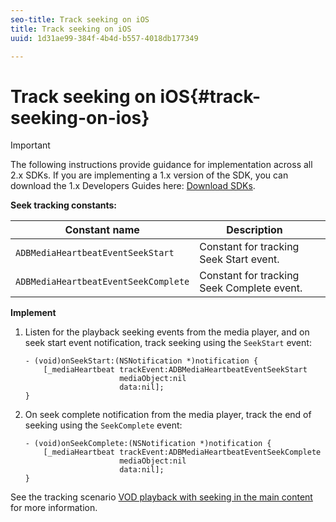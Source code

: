 ```yaml
---
seo-title: Track seeking on iOS
title: Track seeking on iOS
uuid: 1d31ae99-384f-4b4d-b557-4018db177349

---
```


# Track seeking on iOS{#track-seeking-on-ios}

>[!IMPORTANT]
>
>The following instructions provide guidance for implementation across all 2.x SDKs. If you are implementing a 1.x version of the SDK, you can download the 1.x Developers Guides here: [Download SDKs](../../../sdk-implement/download-sdks.md).

**Seek tracking constants:**

|  Constant name  | Description&nbsp;&nbsp;&nbsp;&nbsp;  |
|---|---|
|  `ADBMediaHeartbeatEventSeekStart`  | Constant for tracking Seek Start event.  |
|  `ADBMediaHeartbeatEventSeekComplete`  | Constant for tracking Seek Complete event.  |

**Implement**

1. Listen for the playback seeking events from the media player, and on seek start event notification, track seeking using the `SeekStart` event: 

   ```
   - (void)onSeekStart:(NSNotification *)notification { 
       [_mediaHeartbeat trackEvent:ADBMediaHeartbeatEventSeekStart  
                        mediaObject:nil  
                        data:nil]; 
   }
   ```

1. On seek complete notification from the media player, track the end of seeking using the `SeekComplete` event: 

   ```
   - (void)onSeekComplete:(NSNotification *)notification { 
       [_mediaHeartbeat trackEvent:ADBMediaHeartbeatEventSeekComplete  
                        mediaObject:nil  
                        data:nil]; 
   }
   ```

See the tracking scenario [VOD playback with seeking in the main content](../../../sdk-implement/tracking-scenarios/vod-seeking.md) for more information.
